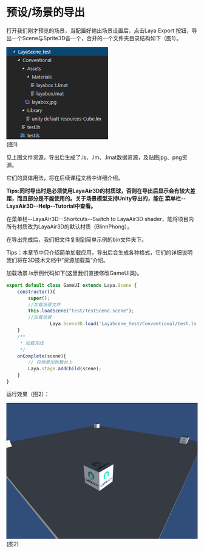 # 预设/场景的导出

打开我们刚才预览的场景，当配置好输出场景设置后，点击Laya Export 按钮，导出一个Scene与Sprite3D各一个，合并的一个文件夹目录结构如下（图1）。

![](img/1.png)<br>(图1)

见上图文件资源，导出后生成了.ls、.lm、.lmat数据资源，及贴图jpg、png资源。

它们的具体用法，将在后续课程文档中详细介绍。

**Tips:同时导出时是必须使用LayaAir3D的材质球，否则在导出后显示会有较大差距，而且部分是不能使用的。关于场景模型支持Unity导出的，能在 菜单栏--LayaAir3D--Help--Tutorial中查看。**

在菜单栏--LayaAir3D--Shortcuts--Switch to LayaAir3D shader，能将项目内所有材质改为LayaAir3D的默认材质（BlinnPhong）。

在导出完成后，我们把文件复制到简单示例的bin文件夹下。

Tips：本章节中只介绍简单加载应用，导出后会生成各种格式，它们的详细说明我们将在3D技术文档中“资源加载篇“介绍。

加载场景.ls示例代码如下(这里我们直接修改GameUI类)。

```javascript
export default class GameUI extends Laya.Scene {
    constructor(){
        super();
        //加载场景文件
        this.loadScene("test/TestScene.scene");
        //加载场景
        		Laya.Scene3D.load('LayaScene_test/Conventional/test.ls',Laya.Handler.create(this,this.onComplete))
    }
    /**
	 * 加载完成
	 */
    onComplete(scene){
        // 将场景加到舞台上
        Laya.stage.addChild(scene);
    }
}
```

运行效果（图2）：

![](img/2.png)<br>(图2)